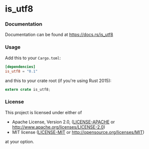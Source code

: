 is\_utf8
========

### Documentation

Documentation can be found at https://docs.rs/is_utf8

### Usage

Add this to your `Cargo.toml`:

```toml
[dependencies]
is_utf8 = "0.1"
```

and this to your crate root (if you're using Rust 2015):

```rust
extern crate is_utf8;
```

### License

This project is licensed under either of

 * Apache License, Version 2.0, ([LICENSE-APACHE](LICENSE-APACHE) or
   http://www.apache.org/licenses/LICENSE-2.0)
 * MIT license ([LICENSE-MIT](LICENSE-MIT) or
   http://opensource.org/licenses/MIT)

at your option.

